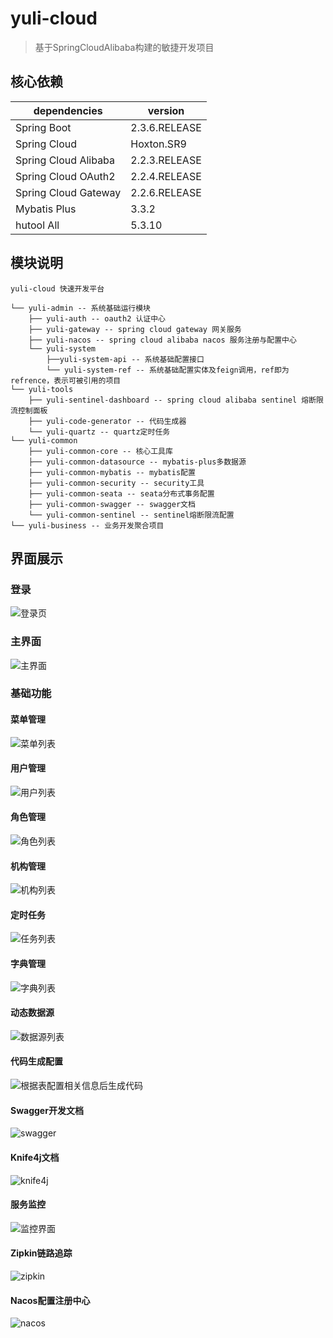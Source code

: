 # yuli-cloud

>基于SpringCloudAlibaba构建的敏捷开发项目

## 核心依赖


| dependencies         | version       |
| -------------------- | ------------- |
| Spring Boot          | 2.3.6.RELEASE |
| Spring Cloud         | Hoxton.SR9    |
| Spring Cloud Alibaba | 2.2.3.RELEASE |
| Spring Cloud OAuth2  | 2.2.4.RELEASE |
| Spring Cloud Gateway | 2.2.6.RELEASE |
| Mybatis Plus         | 3.3.2         |
| hutool All           | 5.3.10        |



## 模块说明

~~~
yuli-cloud 快速开发平台

└── yuli-admin -- 系统基础运行模块
    ├── yuli-auth -- oauth2 认证中心
    ├── yuli-gateway -- spring cloud gateway 网关服务
    ├── yuli-nacos -- spring cloud alibaba nacos 服务注册与配置中心
    └── yuli-system
        ├──yuli-system-api -- 系统基础配置接口
        └── yuli-system-ref -- 系统基础配置实体及feign调用，ref即为refrence，表示可被引用的项目
└── yuli-tools
    ├── yuli-sentinel-dashboard -- spring cloud alibaba sentinel 熔断限流控制面板
    ├── yuli-code-generator -- 代码生成器
    └── yuli-quartz -- quartz定时任务
└── yuli-common
    ├── yuli-common-core -- 核心工具库
    ├── yuli-common-datasource -- mybatis-plus多数据源
    ├── yuli-common-mybatis -- mybatis配置
    ├── yuli-common-security -- security工具
    ├── yuli-common-seata -- seata分布式事务配置
    ├── yuli-common-swagger -- swagger文档
    └── yuli-common-sentinel -- sentinel熔断限流配置
└── yuli-business -- 业务开发聚合项目
~~~

## 界面展示

### 登录

![登录页](https://cdn.jsdelivr.net/gh/hanguilin/images@main/img/image-20210219090735702.png)

### 主界面

![主界面](https://cdn.jsdelivr.net/gh/hanguilin/images@main/img/image-20210219090938770.png)

### 基础功能

#### 菜单管理

![菜单列表](https://cdn.jsdelivr.net/gh/hanguilin/images@main/img/image-20210219091106232.png)

#### 用户管理

![用户列表](https://cdn.jsdelivr.net/gh/hanguilin/images@main/img/image-20210219091139032.png)

#### 角色管理

![角色列表](https://cdn.jsdelivr.net/gh/hanguilin/images@main/img/image-20210219091222237.png)

#### 机构管理

![机构列表](https://cdn.jsdelivr.net/gh/hanguilin/images@main/img/image-20210219091255079.png)

#### 定时任务

![任务列表](https://cdn.jsdelivr.net/gh/hanguilin/images@main/img/image-20210219091925987.png)

#### 字典管理

![字典列表](https://cdn.jsdelivr.net/gh/hanguilin/images@main/img/image-20210219091849136.png)

#### 动态数据源

![数据源列表](https://cdn.jsdelivr.net/gh/hanguilin/images@main/img/image-20210219092011316.png)

#### 代码生成配置

![根据表配置相关信息后生成代码](https://cdn.jsdelivr.net/gh/hanguilin/images@main/img/image-20210219092048941.png)

#### Swagger开发文档

![swagger](https://cdn.jsdelivr.net/gh/hanguilin/images@main/img/image-20210219092155170.png)

#### Knife4j文档

![knife4j](https://cdn.jsdelivr.net/gh/hanguilin/images@main/img/image-20210219092242996.png)

#### 服务监控

![监控界面](https://cdn.jsdelivr.net/gh/hanguilin/images@main/img/image-20210219092425414.png)

#### Zipkin链路追踪

![zipkin](https://cdn.jsdelivr.net/gh/hanguilin/images@main/img/image-20210219092513459.png)

#### Nacos配置注册中心

![nacos](https://cdn.jsdelivr.net/gh/hanguilin/images@main/img/image-20210219092601438.png)